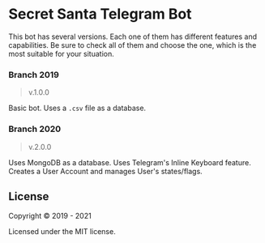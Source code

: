 # Secret Santa Telegram Bot

This bot has several versions. Each one of them has different features and capabilities. Be sure to check all of them and choose the one, which is the most suitable for your situation.

### Branch **2019**

> v.1.0.0

Basic bot. Uses a `.csv` file as a database.

### Branch **2020**

> v.2.0.0

Uses MongoDB as a database. Uses Telegram's Inline Keyboard feature. Creates a User Account and manages User's states/flags.

## License

Copyright © 2019 - 2021

Licensed under the MIT license.
